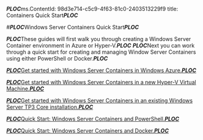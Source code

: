 ***PLOC***ms.ContentId: 98d3e714-c5c9-4f63-81c0-2403513229f9
title: Containers Quick Start***PLOC***

#***PLOC***Windows Server Containers Quick Start***PLOC***

***PLOC***These guides will first walk you through creating a Windows Server Container environment in Azure or Hyper-V.***PLOC***
***PLOC***Next you can work through a quick start for creating and managing Window Server Containers using either PowerShell or Docker.***PLOC***

[***PLOC***Get started with Windows Server Containers in Windows Azure.***PLOC***](./azure_setup.md)

[***PLOC***Get started with Windows Server Containers in a new Hyper-V Virtual Machine.***PLOC***](./container_setup.md)

[***PLOC***Get started with Windows Server Containers in an existing Windows Server TP3 Core installation.***PLOC***](./inplace_setup.md)

[***PLOC***Quick Start: Windows Server Containers and PowerShell.***PLOC***](./manage_powershell.md)

[***PLOC***Quick Start: Windows Server Containers and Docker.***PLOC***](./manage_docker.md)


